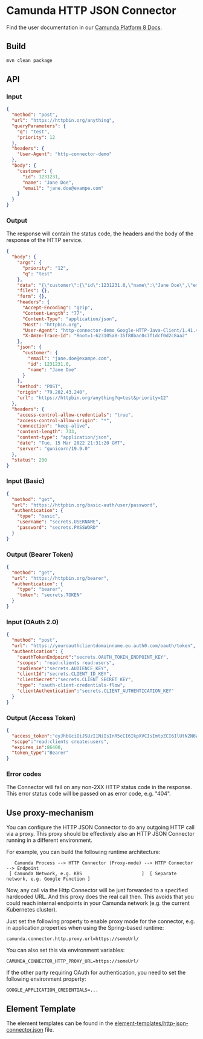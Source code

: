 # Camunda HTTP JSON Connector

Find the user documentation in our [Camunda Platform 8 Docs](https://docs.camunda.io/docs/components/integration-framework/connectors/out-of-the-box-connectors/rest/).

## Build

```bash
mvn clean package
```

## API

### Input

```json
{
  "method": "post",
  "url": "https://httpbin.org/anything",
  "queryParameters": {
    "q": "test",
    "priority": 12
  },
  "headers": {
    "User-Agent": "http-connector-demo"
  },
  "body": {
    "customer": {
      "id": 1231231,
      "name": "Jane Doe",
      "email": "jane.doe@exampe.com"
    }
  }
}
```

### Output

The response will contain the status code, the headers and the body of the response of the HTTP service.

```json
{
  "body": {
    "args": {
      "priority": "12",
      "q": "test"
    },
    "data": "{\"customer\":{\"id\":1231231.0,\"name\":\"Jane Doe\",\"email\":\"jane.doe@exampe.com\"}}",
    "files": {},
    "form": {},
    "headers": {
      "Accept-Encoding": "gzip",
      "Content-Length": "77",
      "Content-Type": "application/json",
      "Host": "httpbin.org",
      "User-Agent": "http-connector-demo Google-HTTP-Java-Client/1.41.4 (gzip)",
      "X-Amzn-Trace-Id": "Root=1-623105a8-35f88bac0c7f1dcf0d2c8aa2"
    },
    "json": {
      "customer": {
        "email": "jane.doe@exampe.com",
        "id": 1231231.0,
        "name": "Jane Doe"
      }
    },
    "method": "POST",
    "origin": "79.202.43.240",
    "url": "https://httpbin.org/anything?q=test&priority=12"
  },
  "headers": {
    "access-control-allow-credentials": "true",
    "access-control-allow-origin": "*",
    "connection": "keep-alive",
    "content-length": 733,
    "content-type": "application/json",
    "date": "Tue, 15 Mar 2022 21:31:20 GMT",
    "server": "gunicorn/19.9.0"
  },
  "status": 200
}
```

### Input (Basic)

```json
{
  "method": "get",
  "url": "https://httpbin.org/basic-auth/user/password",
  "authentication": {
    "type": "basic",
    "username": "secrets.USERNAME",
    "password": "secrets.PASSWORD"
  }
}
```

### Output (Bearer Token)

```json
{
  "method": "get",
  "url": "https://httpbin.org/bearer",
  "authentication": {
    "type": "bearer",
    "token": "secrets.TOKEN"
  }
}
```

### Input (OAuth 2.0)

```json
{
  "method": "post",
  "url": "https://youroauthclientdomainname.eu.auth0.com/oauth/token",
  "authentication": {
    "oauthTokenEndpoint":"secrets.OAUTH_TOKEN_ENDPOINT_KEY",
    "scopes": "read:clients read:users",
    "audience":"secrets.AUDIENCE_KEY",
    "clientId":"secrets.CLIENT_ID_KEY",
    "clientSecret":"secrets.CLIENT_SECRET_KEY",
    "type": "oauth-client-credentials-flow",
    "clientAuthentication":"secrets.CLIENT_AUTHENTICATION_KEY"
  }
}
```

### Output (Access Token)

```json
{
  "access_token":"eyJhbGciOiJSUzI1NiIsInR5cCI6IkpXVCIsImtpZCI6IlUtN2N6WG1sMzljUFNfUnlQQkNMWCJ9.kjhwfjkhfejkrhfbwjkfbhetcetc",
  "scope":"read:clients create:users",
  "expires_in":86400,
  "token_type":"Bearer"
}
```
### Error codes

The Connector will fail on any non-2XX HTTP status code in the response. This error status code will be passed on as error code, e.g. "404".

## Use proxy-mechanism

You can configure the HTTP JSON Connector to do any outgoing HTTP call via a proxy. This proxy should be effectively also an HTTP JSON Connector
running in a different environment.

For example, you can build the following runtime architecture:

```
   Camunda Process --> HTTP Connector (Proxy-mode) --> HTTP Connector --> Endpoint
 [ Camunda Network, e.g. K8S                      ]  [ Separate network, e.g. Google Function ]
```

Now, any call via the Http Connector will be just forwarded to a specified hardcoded URL. And this proxy does the real call then.
This avoids that you could reach internal endpoints in your Camunda network (e.g. the current Kubernetes cluster).

Just set the following property to enable proxy mode for the connector, e.g. in application.properties when using the Spring-based runtime:

```properties
camunda.connector.http.proxy.url=https://someUrl/
```

You can also set this via environment variables:

```
CAMUNDA_CONNECTOR_HTTP_PROXY_URL=https://someUrl/
```

If the other party requiring OAuth for authentication, you need to set the following environment property:

```shell
GOOGLE_APPLICATION_CREDENTIALS=...
```

## Element Template

The element templates can be found in
the [element-templates/http-json-connector.json](element-templates/http-json-connector.json) file.
